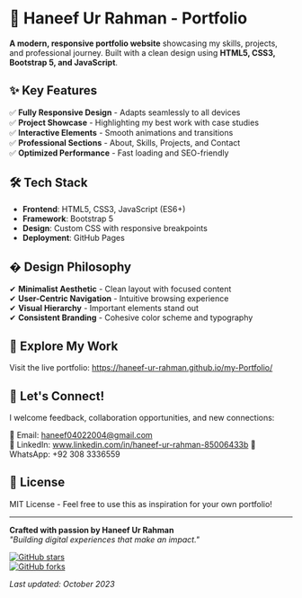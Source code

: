 # 🌟 Haneef Ur Rahman - Portfolio

**A modern, responsive portfolio website** showcasing my skills, projects, and professional journey. Built with a clean design using **HTML5, CSS3, Bootstrap 5, and JavaScript**.

## ✨ Key Features

✅ **Fully Responsive Design** - Adapts seamlessly to all devices  
✅ **Project Showcase** - Highlighting my best work with case studies  
✅ **Interactive Elements** - Smooth animations and transitions  
✅ **Professional Sections** - About, Skills, Projects, and Contact  
✅ **Optimized Performance** - Fast loading and SEO-friendly  

## 🛠 Tech Stack

- **Frontend**: HTML5, CSS3, JavaScript (ES6+)  
- **Framework**: Bootstrap 5  
- **Design**: Custom CSS with responsive breakpoints  
- **Deployment**: GitHub Pages  

## � Design Philosophy

✔ **Minimalist Aesthetic** - Clean layout with focused content  
✔ **User-Centric Navigation** - Intuitive browsing experience  
✔ **Visual Hierarchy** - Important elements stand out  
✔ **Consistent Branding** - Cohesive color scheme and typography  

## 🚀 Explore My Work

Visit the live portfolio: https://haneef-ur-rahman.github.io/my-Portfolio/

## 🤝 Let's Connect!

I welcome feedback, collaboration opportunities, and new connections:

📧 Email: haneef04022004@gmail.com  
🔗 LinkedIn: www.linkedin.com/in/haneef-ur-rahman-85006433b 
📱 WhatsApp: +92 308 3336559


## 📜 License

MIT License - Feel free to use this as inspiration for your own portfolio!

---

**Crafted with passion by Haneef Ur Rahman**  
*"Building digital experiences that make an impact."*  

[![GitHub stars](https://img.shields.io/github/stars/Haneef-Ur-Rahman/my-Portfolio?style=social)](https://github.com/Haneef-Ur-Rahman/my-Portfolio/stargazers)  
[![GitHub forks](https://img.shields.io/github/forks/Haneef-Ur-Rahman/my-Portfolio?style=social)](https://github.com/Haneef-Ur-Rahman/my-Portfolio/network/members)  

*Last updated: October 2023*
